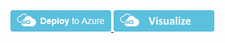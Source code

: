 <a href="https://portal.azure.com/#create/Microsoft.Template/uri/https%3A%2F%2Fraw.githubusercontent.com%2Ftewhitehurst%2FAzure%2Fmaster%2FNSG-ADFS_3-Subnet%2Fazuredeploy.json" target="_blank">
<img src="https://raw.githubusercontent.com/Azure/azure-quickstart-templates/master/1-CONTRIBUTION-GUIDE/images/deploytoazure.png"/>
</a>
<a href="http://armviz.io/#/?load=https%3A%2F%2Fraw.githubusercontent.com%2Ftewhitehurst%2FAzure%2Fmaster%2FNSG-ADFS_3-Subnet%2Fazuredeploy.json" target="_blank">
<img src="https://raw.githubusercontent.com/Azure/azure-quickstart-templates/master/1-CONTRIBUTION-GUIDE/images/visualizebutton.png"/>
</a>



